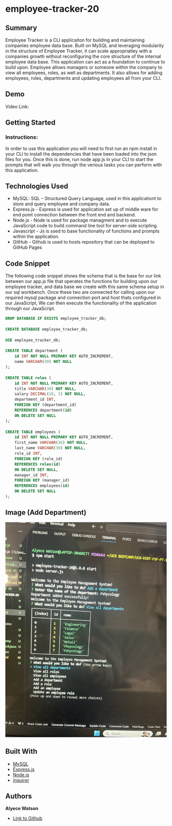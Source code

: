 # employee-tracker-20

## Summary 
Employee Tracker is a CLI applicaiton for building and maintaining companies employee data base. Built on MySQL and leveraging modularity in the structure of Employee Tracker, it can scale appropriatley with a companies growth without reconfiguring the core structure of the internal employee data base. This application can act as a foundation to continue to build upon. Employee allows managers or someone within the company to view all employees, roles, as well as departments. It also allows for adding employees, roles, departments and updating employees all from your CLI.

## Demo
Video Link: 

## Getting Started

### Instructions:
In order to use this application you will need to first run an npm install in your CLI to install the dependencies that have been loaded into the json files for you. Once this is done, run node app.js in your CLI to start the prompts that will walk you through the verious tasks you can perform with this application. 

 
## Technologies Used
- MySQL: SQL – Structured Query Language, used in this applicationt to store and query employee and company data. 
- Express.js -  Express is used for application set up of middle ware for end point connection between the front end and backend.
- Node.js - Node is used for package managment and to execute JavaScript code to build command line tool for server-side scripting.
- Javascript - Js is ssed to base functionality of functions and prompts within the application.
- GitHub - Github is used to hosts repository that can be deployed to GitHub Pages
 
## Code Snippet
The following code snippet shows the schema that is the base for our link between our app.js file that operates the functions for building upon our employee tracker, and data base we create with this same schema setup in our sql workbench. Once these two are connected for calling upon our required mysql package and connection port and host thats configured in our JavaScript, We can then execute the functionality of the application through our JavaScript.

```sql
DROP DATABASE IF EXISTS employee_tracker_db;

CREATE DATABASE employee_tracker_db;

USE employee_tracker_db;

CREATE TABLE department (
    id INT NOT NULL PRIMARY KEY AUTO_INCREMENT,
    name VARCHAR(30) NOT NULL
);

CREATE TABLE roles (
    id INT NOT NULL PRIMARY KEY AUTO_INCREMENT,
    title VARCHAR(30) NOT NULL,
    salary DECIMAL(10, 2) NOT NULL,
    department_id INT,
    FOREIGN KEY (department_id)
    REFERENCES department(id)
    ON DELETE SET NULL
);

CREATE TABLE employees (
    id INT NOT NULL PRIMARY KEY AUTO_INCREMENT,
    first_name VARCHAR(30) NOT NULL,
    last_name VARCHAR(30) NOT NULL,
    role_id INT,
    FOREIGN KEY (role_id)
    REFERENCES roles(id)
    ON DELETE SET NULL,
    manager_id INT,
    FOREIGN KEY (manager_id)
    REFERENCES employees(id)
    ON DELETE SET NULL
);

```
## Image (Add Department)
 ![screenshot](IMG_7057.jpg)
 
## Built With
* [MySQL](https://www.mysql.com/)
* [Express.js](https://expressjs.com/)
* [Node.js](https://nodejs.org/en/)
* [inquirer](https://www.npmjs.com/package/inquirer)

## Authors

**Alyece Watson**
- [Link to Github](Watsonaj0316)
